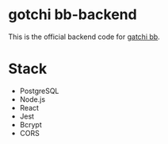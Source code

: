 # gotchi bb-backend

This is the official backend code for [gatchi bb](https://github.com/Tamagotchi-Clone/gotchi-bb-frontend).

# Stack
- PostgreSQL
- Node.js
- React
- Jest
- Bcrypt
- CORS
